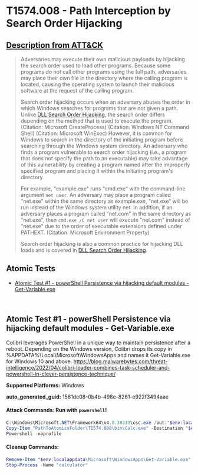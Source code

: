 # T1574.008 - Path Interception by Search Order Hijacking
## [Description from ATT&CK](https://attack.mitre.org/techniques/T1574/008)
<blockquote>Adversaries may execute their own malicious payloads by hijacking the search order used to load other programs. Because some programs do not call other programs using the full path, adversaries may place their own file in the directory where the calling program is located, causing the operating system to launch their malicious software at the request of the calling program.

Search order hijacking occurs when an adversary abuses the order in which Windows searches for programs that are not given a path. Unlike [DLL Search Order Hijacking](https://attack.mitre.org/techniques/T1574/001), the search order differs depending on the method that is used to execute the program. (Citation: Microsoft CreateProcess) (Citation: Windows NT Command Shell) (Citation: Microsoft WinExec) However, it is common for Windows to search in the directory of the initiating program before searching through the Windows system directory. An adversary who finds a program vulnerable to search order hijacking (i.e., a program that does not specify the path to an executable) may take advantage of this vulnerability by creating a program named after the improperly specified program and placing it within the initiating program's directory.

For example, "example.exe" runs "cmd.exe" with the command-line argument <code>net user</code>. An adversary may place a program called "net.exe" within the same directory as example.exe, "net.exe" will be run instead of the Windows system utility net. In addition, if an adversary places a program called "net.com" in the same directory as "net.exe", then <code>cmd.exe /C net user</code> will execute "net.com" instead of "net.exe" due to the order of executable extensions defined under PATHEXT. (Citation: Microsoft Environment Property)

Search order hijacking is also a common practice for hijacking DLL loads and is covered in [DLL Search Order Hijacking](https://attack.mitre.org/techniques/T1574/001).</blockquote>

## Atomic Tests

- [Atomic Test #1 - powerShell Persistence via hijacking default modules - Get-Variable.exe](#atomic-test-1---powershell-persistence-via-hijacking-default-modules---get-variableexe)


<br/>

## Atomic Test #1 - powerShell Persistence via hijacking default modules - Get-Variable.exe
Colibri leverages PowerShell in a unique way to maintain persistence after a reboot. Depending on the Windows version, Colibri drops its copy in %APPDATA%\Local\Microsoft\WindowsApps and 
names it Get-Variable.exe for Windows 10 and above.
https://blog.malwarebytes.com/threat-intelligence/2022/04/colibri-loader-combines-task-scheduler-and-powershell-in-clever-persistence-technique/

**Supported Platforms:** Windows


**auto_generated_guid:** 1561de08-0b4b-498e-8261-e922f3494aae






#### Attack Commands: Run with `powershell`! 


```powershell
C:\Windows\Microsoft.NET\Framework64\v4.0.30319\csc.exe /out:"$env:localappdata\Microsoft\WindowsApps\Get-Variable.exe" "PathToAtomicsFolder\T1574.008\bin\calc.cs"
Copy-Item "PathToAtomicsFolder\T1574.008\bin\Calc.exe" -Destination "$env:localappdata\Microsoft\WindowsApps\Get-Variable.exe"
Powershell -noprofile
```

#### Cleanup Commands:
```powershell
Remove-Item "$env:localappdata\Microsoft\WindowsApps\Get-Variable.exe" -ErrorAction Ignore
Stop-Process -Name "calculator"
```





<br/>
